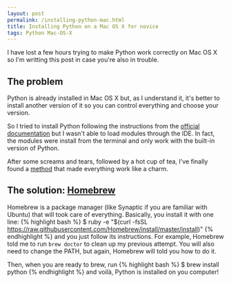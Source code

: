 ```yaml
---
layout: post
permalink: /installing-python-mac.html
title: Installing Python on a Mac OS X for novice
tags: Python Mac-OS-X
---
```


I have lost a few hours trying to make Python work correctly on Mac OS X so I'm writting this post in case you're also in trouble.

## The problem
Python is already installed in Mac OS X but, as I understand it, it's better to install another version of it so you can control everything and choose your version.


So I tried to install Python following the instructions from the [official documentation](https://docs.python.org/2/using/mac.html) but I wasn't able to load modules through the IDE. In fact, the modules were install from the terminal and only work with the built-in version of Python. 


After some screams and tears, followed by a hot cup of tea, I've finally found a [method](http://docs.python-guide.org/en/latest/starting/install/osx/) that made everything work like a charm.


## The solution: [Homebrew](http://brew.sh/)

Homebrew is a package manager (like Synaptic if you are familiar with Ubuntu) that will took care of everything. Basically, you install it with one line:
{% highlight bash %}
$ ruby -e "$(curl -fsSL https://raw.githubusercontent.com/Homebrew/install/master/install)"
{% endhighlight %}
and you just follow its instructions. For example, Homebrew told me to run `brew doctor` to clean up my previous attempt. You will also need to change the PATH, but again, Homebrew will told you how to do it.


Then, when you are ready to brew, run
{% highlight bash %}
$ brew install python
{% endhighlight %}
and voilà, Python is installed on you computer!
